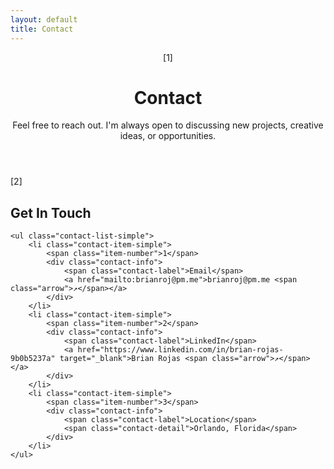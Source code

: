 ```yaml
---
layout: default
title: Contact
---
```


<header class="page-header">
    <span class="page-marker">[1]</span>
    <h1>Contact</h1>
    <p class="intro">Feel free to reach out. I'm always open to discussing new projects, creative ideas, or opportunities.</p>
</header>

<section class="contact-section-simple">
    <span class="section-marker">[2]</span>
    <h2>Get In Touch</h2>
    
    <ul class="contact-list-simple">
        <li class="contact-item-simple">
            <span class="item-number">1</span>
            <div class="contact-info">
                <span class="contact-label">Email</span>
                <a href="mailto:brianroj@pm.me">brianroj@pm.me <span class="arrow">↗</span></a>
            </div>
        </li>
        <li class="contact-item-simple">
            <span class="item-number">2</span>
            <div class="contact-info">
                <span class="contact-label">LinkedIn</span>
                <a href="https://www.linkedin.com/in/brian-rojas-9b0b5237a" target="_blank">Brian Rojas <span class="arrow">↗</span></a>
            </div>
        </li>
        <li class="contact-item-simple">
            <span class="item-number">3</span>
            <div class="contact-info">
                <span class="contact-label">Location</span>
                <span class="contact-detail">Orlando, Florida</span>
            </div>
        </li>
    </ul>
</section>
